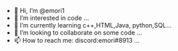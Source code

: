 - 👋 Hi, I’m @emori1
- 👀 I’m interested in code ...
- 🌱 I’m currently learning c++,HTML,Java, python,SQL...
- 💞️ I’m looking to collaborate on some code ...
- 📫 How to reach me: discord:emori#8913 ...

<!---
emori1/emori1 is a ✨ special ✨ repository because its `README.md` (this file) appears on your GitHub profile.
You can click the Preview link to take a look at your changes.
--->
